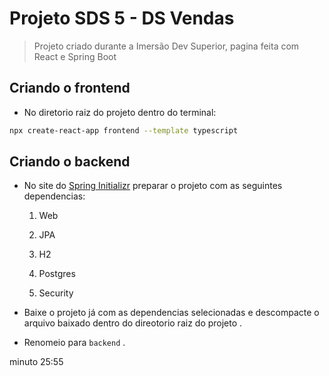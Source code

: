 # Projeto SDS 5 - DS Vendas

> Projeto criado durante a Imersão Dev Superior, pagina feita com React e Spring Boot

## Criando o frontend

- No diretorio raiz do projeto dentro do terminal:

```bash
npx create-react-app frontend --template typescript
```

## Criando o backend

- No site do [Spring Initializr](https://start.spring.io) preparar o projeto com as seguintes dependencias: 

    1. Web
    
    2. JPA

    3. H2

    4. Postgres

    5. Security

- Baixe o projeto já com as dependencias selecionadas e descompacte o arquivo baixado dentro do direotorio raiz do projeto .

- Renomeio para `backend` .


minuto 25:55